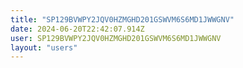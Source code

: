 ```yaml
---
title: "SP129BVWPY2JQV0HZMGHD201GSWVM6S6MD1JWWGNV"
date: 2024-06-20T22:42:07.914Z
user: SP129BVWPY2JQV0HZMGHD201GSWVM6S6MD1JWWGNV
layout: "users"
---
```

    